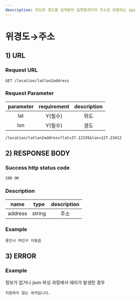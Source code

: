 ```yaml
---
description: 위도와 경도를 입력받아 읍면동까지의 주소로 반환하는 api
---
```


# 위경도→주소

## 1\) URL

### Request URL

```text
GET /location/latlon2address
```

### Request Parameter

| parameter | requirement | description |
| :---: | :---: | :---: |
| lat | Y\(필수\) | 위도 |
| lon | Y\(필수\) | 경도 |

```text
/location/latlon2address?lat=37.12335&lon=127.23412
```

## 2\) RESPONSE BODY

### Success http status code

`200 OK`

### Description

| name | type | description |
| :---: | :---: | :---: |
| address | string | 주소 |

### Example

```markup
용인시 처인구 이동읍
```

## 3\) ERROR

### Example

정보가 없거나 json 파싱 과정에서 에러가 발생한 경우

```text
지원하지 않는 위치입니다.
```


